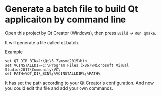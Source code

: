Generate a batch file to build Qt applicaiton by command line
========

Open this project by Qt Creator (Windows), then press `Build` -> `Run qmake`.

It will generate a file called qt.batch.

Example

```
set QT_DIR_BIN=C:\Qt\5.7\msvc2015\bin
set VCINSTALLDIR=C:\Program Files (x86)\Microsoft Visual Studio\2017\Community\VC\
set PATH=%QT_DIR_BIN%;%VCINSTALLDIR%;%PATH%
```

It has set the path according to your Qt Creator's configuration. And now you could edit this file and add your own commands.
